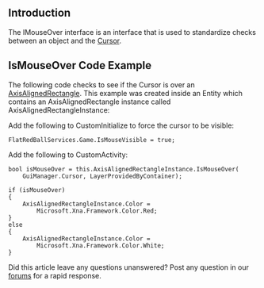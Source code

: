 ## Introduction

The IMouseOver interface is an interface that is used to standardize checks between an object and the [Cursor](/frb/docs/index.php?title=FlatRedBall.Gui.Cursor.md "FlatRedBall.Gui.Cursor").

## IsMouseOver Code Example

The following code checks to see if the Cursor is over an [AxisAlignedRectangle](/frb/docs/index.php?title=FlatRedBall.Math.Geometry.AxisAlignedRectangle.md "FlatRedBall.Math.Geometry.AxisAlignedRectangle"). This example was created inside an Entity which contains an AxisAlignedRectangle instance called AxisAlignedRectangleInstance:

Add the following to CustomInitialize to force the cursor to be visible:

    FlatRedBallServices.Game.IsMouseVisible = true;

Add the following to CustomActivity:

    bool isMouseOver = this.AxisAlignedRectangleInstance.IsMouseOver(
        GuiManager.Cursor, LayerProvidedByContainer);

    if (isMouseOver)
    {
        AxisAlignedRectangleInstance.Color =
            Microsoft.Xna.Framework.Color.Red;
    }
    else
    {
        AxisAlignedRectangleInstance.Color =
            Microsoft.Xna.Framework.Color.White;
    }

Did this article leave any questions unanswered? Post any question in our [forums](/frb/forum/.md) for a rapid response.
